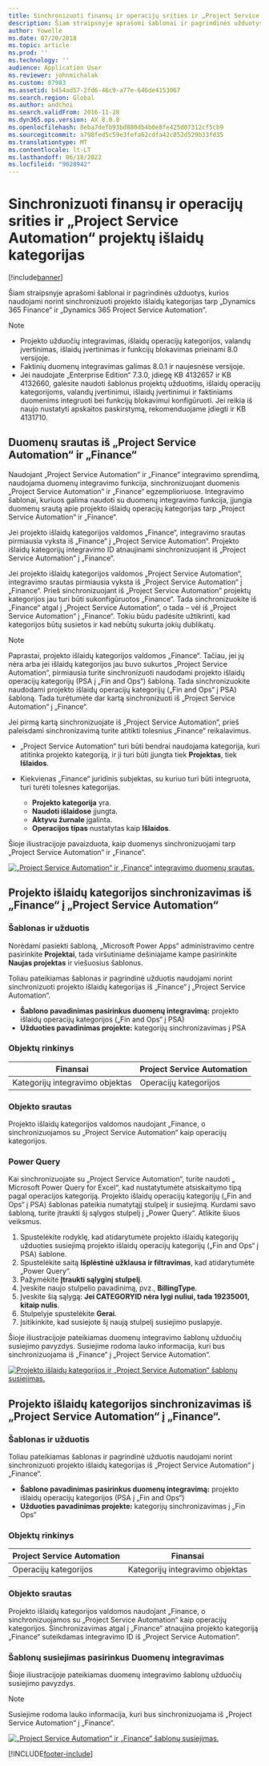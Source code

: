 ```yaml
---
title: Sinchronizuoti finansų ir operacijų srities ir „Project Service Automation“ projektų išlaidų kategorijas
description: Šiam straipsnyje aprašomi šablonai ir pagrindinės užduotys, kurios naudojami norint sinchronizuoti projekto išlaidų kategorijas tarp „Microsoft Dynamics 365 Finance“ ir „Dynamics 365 Project Service Automation“.
author: Yowelle
ms.date: 07/20/2018
ms.topic: article
ms.prod: ''
ms.technology: ''
audience: Application User
ms.reviewer: johnmichalak
ms.custom: 87983
ms.assetid: b454ad57-2fd6-46c9-a77e-646de4153067
ms.search.region: Global
ms.author: andchoi
ms.search.validFrom: 2016-11-28
ms.dyn365.ops.version: AX 8.0.0
ms.openlocfilehash: 8eba7defb93bd880db4b0e8fe425d07312cf5cb9
ms.sourcegitcommit: a798fed5c59e3fefa62cdfa42c852d529b33fd35
ms.translationtype: MT
ms.contentlocale: lt-LT
ms.lasthandoff: 06/18/2022
ms.locfileid: "9028942"
---
```

# <a name="synchronize-project-expense-categories-between-finance-and-operations-and-project-service-automation"></a>Sinchronizuoti finansų ir operacijų srities ir „Project Service Automation“ projektų išlaidų kategorijas

[!include[banner](../includes/banner.md)]

Šiam straipsnyje aprašomi šablonai ir pagrindinės užduotys, kurios naudojami norint sinchronizuoti projekto išlaidų kategorijas tarp „Dynamics 365 Finance“ ir „Dynamics 365 Project Service Automation“.

> [!NOTE]
> - Projekto užduočių integravimas, išlaidų operacijų kategorijos, valandų įvertinimas, išlaidų įvertinimas ir funkcijų blokavimas prieinami 8.0 versijoje.
> - Faktinių duomenų integravimas galimas 8.0.1 ir naujesnėse versijoje.
> - Jei naudojate „Enterprise Edition“ 7.3.0, įdiegę KB 4132657 ir KB 4132660, galėsite naudoti šablonus projektų užduotims, išlaidų operacijų kategorijoms, valandų įvertinimui, išlaidų įvertinimui ir faktiniams duomenims integruoti bei funkcijų blokavimui konfigūruoti. Jei reikia iš naujo nustatyti apskaitos paskirstymą, rekomenduojame įdiegti ir KB 4131710.

## <a name="data-flow-for-project-service-automation-and-finance"></a>Duomenų srautas iš „Project Service Automation“ ir „Finance“

Naudojant „Project Service Automation“ ir „Finance“ integravimo sprendimą, naudojama duomenų integravimo funkcija, sinchronizuojant duomenis „Project Service Automation“ ir „Finance“ egzemplioriuose. Integravimo šablonai, kuriuos galima naudoti su duomenų integravimo funkcija, įjungia duomenų srautą apie projekto išlaidų operacijų kategorijas tarp „Project Service Automation“ ir „Finance“.

Jei projekto išlaidų kategorijos valdomos „Finance“, integravimo srautas pirmiausia vyksta iš „Finance“ į „Project Service Automation“. Projekto išlaidų kategorijų integravimo ID atnaujinami sinchronizuojant iš „Project Service Automation“ į „Finance“.

Jei projekto išlaidų kategorijos valdomos „Project Service Automation“, integravimo srautas pirmiausia vyksta iš „Project Service Automation“ į „Finance“. Prieš sinchronizuojant iš „Project Service Automation“ projektų kategorijos jau turi būti sukonfigūruotos „Finance“. Tada sinchronizuokite iš „Finance“ atgal į „Project Service Automation“, o tada – vėl iš „Project Service Automation“ į „Finance“. Tokiu būdu padėsite užtikrinti, kad kategorijos būtų susietos ir kad nebūtų sukurta jokių dublikatų.

> [!NOTE]
> Paprastai, projekto išlaidų kategorijos valdomos „Finance“. Tačiau, jei jų nėra arba jei išlaidų kategorijos jau buvo sukurtos „Project Service Automation“, pirmiausia turite sinchronizuoti naudodami projekto išlaidų operacijų kategorijų (PSA į „Fin and Ops“) šabloną. Tada sinchronizuokite naudodami projekto išlaidų operacijų kategorijų („Fin and Ops“ į PSA) šabloną. Tada turėtumėte dar kartą sinchronizuoti iš „Project Service Automation“ į „Finance“.
>
> Jei pirmą kartą sinchronizuojate iš „Project Service Automation“, prieš paleisdami sinchronizavimą turite atitikti tolesnius „Finance“ reikalavimus.
>
> - „Project Service Automation“ turi būti bendrai naudojama kategorija, kuri atitinka projekto kategoriją, ir ji turi būti įjungta tiek **Projektas**, tiek **Išlaidos**.
> - Kiekvienas „Finance“ juridinis subjektas, su kuriuo turi būti integruota, turi turėti tolesnes kategorijas.
>
>     - **Projekto kategorija** yra. 
>     - **Naudoti išlaidose** įjungta.
>     - **Aktyvu žurnale** įgalinta.
>     - **Operacijos tipas** nustatytas kaip **Išlaidos**.

Šioje iliustracijoje pavaizduota, kaip duomenys sinchronizuojami tarp „Project Service Automation“ ir „Finance“.

[![„Project Service Automation“ ir „Finance“ integravimo duomenų srautas.](./media/ProjectExpenseCategoriesFlow.png)](./media/ProjectExpenseCategoriesFlow.png)

## <a name="project-expense-category-synchronization-from-finance-to-project-service-automation"></a>Projekto išlaidų kategorijos sinchronizavimas iš „Finance“ į „Project Service Automation“

### <a name="template-and-task"></a>Šablonas ir užduotis

Norėdami pasiekti šabloną, „Microsoft Power Apps“ administravimo centre pasirinkite **Projektai**, tada viršutiniame dešiniajame kampe pasirinkite **Naujas projektas** ir viešuosius šablonus.

Toliau pateikiamas šablonas ir pagrindinė užduotis naudojami norint sinchronizuoti projekto išlaidų kategorijas iš „Finance“ į „Project Service Automation“.

- **Šablono pavadinimas pasirinkus duomenų integravimą:** projekto išlaidų operacijų kategorijos („Fin and Ops“ į PSA)
- **Užduoties pavadinimas projekte:** kategorijų sinchronizavimas į PSA

### <a name="entity-set"></a>Objektų rinkinys

| Finansai                           | Project Service Automation |
|-----------------------------------|----------------------------|
| Kategorijų integravimo objektas | Operacijų kategorijos     |

### <a name="entity-flow"></a>Objekto srautas

Projekto išlaidų kategorijos valdomos naudojant „Finance, o sinchronizuojamos su „Project Service Automation“ kaip operacijų kategorijos.

### <a name="power-query"></a>Power Query

Kai sinchronizuojate su „Project Service Automation“, turite naudoti „ Microsoft Power Query for Excel“, kad nustatytumėte atsiskaitymo tipą pagal operacijos kategoriją. Projekto išlaidų operacijų kategorijų („Fin and Ops“ į PSA) šablonas pateikia numatytąjį stulpelį ir susiejimą. Kurdami savo šabloną, turite įtraukti šį sąlygos stulpelį į „Power Query“. Atlikite šiuos veiksmus.

1. Spustelėkite rodyklę, kad atidarytumėte projekto išlaidų kategorijų užduoties susiejimą projekto išlaidų operacijų kategorijų („Fin and Ops“ į PSA) šablone.
2. Spustelėkite saitą **Išplėstinė užklausa ir filtravimas**, kad atidarytumėte „Power Query“.
2. Pažymėkite **Įtraukti sąlyginį stulpelį**.
3. Įveskite naujo stulpelio pavadinimą, pvz., **BillingType**.
4. Įveskite šią sąlygą: **Jei CATEGORYID nėra lygi nuliui, tada 19235001, kitaip nulis**.
5. Stulpelyje spustelėkite **Gerai**.
6. Įsitikinkite, kad susiejote šį naują stulpelį susiejimo puslapyje.

Šioje iliustracijoje pateikiamas duomenų integravimo šablonų užduočių susiejimo pavyzdys. Susiejime rodoma lauko informacija, kuri bus sinchronizuojama iš „Finance“ į „Project Service Automation“.

[![Projekto išlaidų kategorijos ir „Project Service Automation“ šablonų susiejimas.](./media/ProjectExpenseCategoriesToPSAMapping.jpg)](./media/ProjectExpenseCategoriesToPSAMapping.jpg)

## <a name="project-expense-category-synchronization-from-project-service-automation-to-finance"></a>Projekto išlaidų kategorijos sinchronizavimas iš „Project Service Automation“ į „Finance“.

### <a name="template-and-task"></a>Šablonas ir užduotis

Toliau pateikiamas šablonas ir pagrindinė užduotis naudojami norint sinchronizuoti projekto išlaidų kategorijas iš „Project Service Automation“ į „Finance“.

- **Šablono pavadinimas pasirinkus duomenų integravimą:** projekto išlaidų operacijų kategorijos (PSA į „Fin and Ops“)
- **Užduoties pavadinimas projekte:** kategorijų sinchronizavimas į „Fin Ops“

### <a name="entity-set"></a>Objektų rinkinys

| Project Service Automation | Finansai                           |
|----------------------------|-----------------------------------|
| Operacijų kategorijos     | Kategorijų integravimo objektas |

### <a name="entity-flow"></a>Objekto srautas

Projekto išlaidų kategorijos valdomos naudojant „Finance, o sinchronizuojamos su „Project Service Automation“ kaip operacijų kategorijos. Sinchronizavimas atgal į „Finance“ atnaujina projekto kategoriją „Finance“ suteikdamas integravimo ID iš „Project Service Automation“.

### <a name="template-mapping-in-data-integration"></a>Šablonų susiejimas pasirinkus Duomenų integravimas

Šioje iliustracijoje pateikiamas duomenų integravimo šablonų užduočių susiejimo pavyzdys.

> [!NOTE]
> Susiejime rodoma lauko informacija, kuri bus sinchronizuojama iš „Project Service Automation“ į „Finance“.

[![„Project Service Automation“ ir „Finance“ šablonų susiejimas.](./media/ProjectExpenseCategoriesToFinOpsMapping.jpg)](./media/ProjectExpenseCategoriesToFinOpsMapping.jpg)


[!INCLUDE[footer-include](../includes/footer-banner.md)]